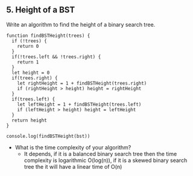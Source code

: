 ## 5. Height of a BST
Write an algorithm to find the height of a binary search tree. 
```
function findBSTHeight(trees) {
  if (!trees) {
    return 0
  }
  if(!trees.left && !trees.right) {
    return 1
  }
  let height = 0
  if(trees.right) {
    let rightHeight = 1 + findBSTHeight(trees.right)
    if (rightHeight > height) height = rightHeight
  }
  if(trees.left) {
    let leftHeight = 1 + findBSTHeight(trees.left)
    if (leftHeight > height) height = leftHeight
  }
  return height
}

console.log(findBSTHeight(bst))
```

- What is the time complexity of your algorithm?
  - It depends, if it is a balanced binary search tree then the time complexity is logarithmic O(log(n)), if it is a skewed binary search tree the it will have a linear time of O(n)
